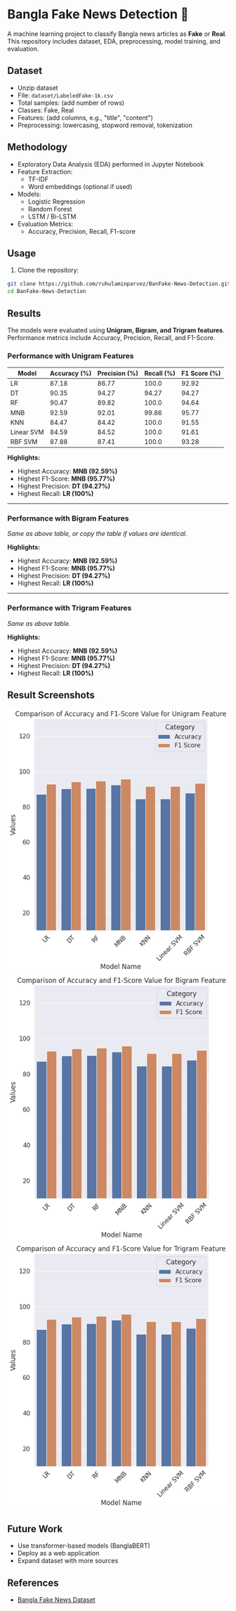# Bangla Fake News Detection 📰

A machine learning project to classify Bangla news articles as **Fake** or **Real**.
This repository includes dataset, EDA, preprocessing, model training, and evaluation.

## Dataset

- Unzip dataset
- File: `dataset/LabeledFake-1k.csv`
- Total samples: (add number of rows)
- Classes: Fake, Real
- Features: (add columns, e.g., "title", "content")
- Preprocessing: lowercasing, stopword removal, tokenization

## Methodology

- Exploratory Data Analysis (EDA) performed in Jupyter Notebook
- Feature Extraction:
  - TF-IDF
  - Word embeddings (optional if used)
- Models:
  - Logistic Regression
  - Random Forest
  - LSTM / Bi-LSTM
- Evaluation Metrics:
  - Accuracy, Precision, Recall, F1-score

## Usage

1. Clone the repository:

```bash
git clone https://github.com/ruhulaminparvez/BanFake-News-Detection.git
cd BanFake-News-Detection
```
## Results

The models were evaluated using **Unigram, Bigram, and Trigram features**. Performance metrics include Accuracy, Precision, Recall, and F1-Score.

### Performance with Unigram Features
| Model       | Accuracy (%) | Precision (%) | Recall (%) | F1 Score (%) |
|------------|-------------|---------------|------------|--------------|
| LR         | 87.18       | 86.77         | 100.0      | 92.92        |
| DT         | 90.35       | 94.27         | 94.27      | 94.27        |
| RF         | 90.47       | 89.82         | 100.0      | 94.64        |
| MNB        | 92.59       | 92.01         | 99.86      | 95.77        |
| KNN        | 84.47       | 84.42         | 100.0      | 91.55        |
| Linear SVM | 84.59       | 84.52         | 100.0      | 91.61        |
| RBF SVM    | 87.88       | 87.41         | 100.0      | 93.28        |

**Highlights:**
- Highest Accuracy: **MNB (92.59%)**
- Highest F1-Score: **MNB (95.77%)**
- Highest Precision: **DT (94.27%)**
- Highest Recall: **LR (100%)**

---

### Performance with Bigram Features
*Same as above table, or copy the table if values are identical.*

**Highlights:**
- Highest Accuracy: **MNB (92.59%)**
- Highest F1-Score: **MNB (95.77%)**
- Highest Precision: **DT (94.27%)**
- Highest Recall: **LR (100%)**

---

### Performance with Trigram Features
*Same as above table.*

**Highlights:**
- Highest Accuracy: **MNB (92.59%)**
- Highest F1-Score: **MNB (95.77%)**
- Highest Precision: **DT (94.27%)**
- Highest Recall: **LR (100%)**


## Result Screenshots

![Unigram](results/unigram.png)
![Bigram](results/bigram.png)
![Trigram](results/trigram.png)

## Future Work

- Use transformer-based models (BanglaBERT)
- Deploy as a web application
- Expand dataset with more sources

## References
- [Bangla Fake News Dataset](https://www.kaggle.com/datasets/evilspirit05/bengali-fake-news-dataset)